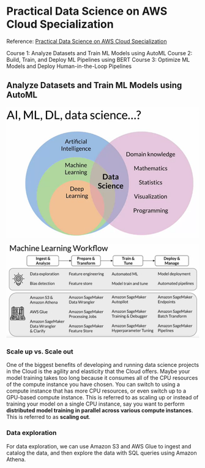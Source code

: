 # Practical Data Science on AWS Cloud Specialization

Reference: <a href="https://www.deeplearning.ai/courses/practical-data-science-specialization/">Practical Data Science on AWS Cloud Specialization</a>

Course 1: Analyze Datasets and Train ML Models using AutoML
Course 2: Build, Train, and Deploy ML Pipelines using BERT
Course 3: Optimize ML Models and Deploy Human-in-the-Loop Pipelines

## Analyze Datasets and Train ML Models using AutoML

![](https://github.com/DanialArab/images/blob/main/Practical-DS-with-AWS/overview.PNG)

![](https://github.com/DanialArab/images/blob/main/Practical-DS-with-AWS/ML-Workflow.PNG)

### Scale up vs. Scale out 

One of the biggest benefits of developing and running data science projects in the Cloud is the agility and elasticity that the Cloud offers. Maybe your model training takes too long because it consumes all of the CPU resources of the compute instance you have chosen. You can switch to using a compute instance that has more CPU resources, or even switch up to a GPU-based compute instance. This is referred to as scaling up or instead of training your model on a single CPU instance, say you want to perform **distributed model training in parallel across various compute instances**. This is referred to as **scaling out**. 

### Data exploration

For data exploration, we can use Amazon S3 and AWS Glue to ingest and catalog the data, and then explore the data with SQL queries using Amazon Athena.

